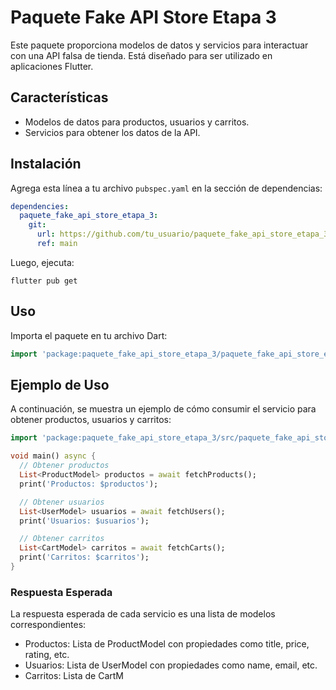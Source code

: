 # Paquete Fake API Store Etapa 3

Este paquete proporciona modelos de datos y servicios para interactuar con una API falsa de tienda. Está diseñado para ser utilizado en aplicaciones Flutter.

## Características

- Modelos de datos para  productos, usuarios y carritos.
- Servicios para obtener los datos de la API.

## Instalación

Agrega esta línea a tu archivo `pubspec.yaml` en la sección de dependencias:

```yaml
dependencies:
  paquete_fake_api_store_etapa_3:
    git:
      url: https://github.com/tu_usuario/paquete_fake_api_store_etapa_3.git
      ref: main
```

Luego, ejecuta:

```
flutter pub get
```

## Uso
Importa el paquete en tu archivo Dart:

```dart
import 'package:paquete_fake_api_store_etapa_3/paquete_fake_api_store_etapa_3.dart';
```

## Ejemplo de Uso
A continuación, se muestra un ejemplo de cómo consumir el servicio para obtener productos, usuarios y carritos:

```dart
import 'package:paquete_fake_api_store_etapa_3/src/paquete_fake_api_store_etapa_3_base.dart';

void main() async {
  // Obtener productos
  List<ProductModel> productos = await fetchProducts();
  print('Productos: $productos');

  // Obtener usuarios
  List<UserModel> usuarios = await fetchUsers();
  print('Usuarios: $usuarios');

  // Obtener carritos
  List<CartModel> carritos = await fetchCarts();
  print('Carritos: $carritos');
}
```

### Respuesta Esperada
La respuesta esperada de cada servicio es una lista de modelos correspondientes:

- Productos: Lista de ProductModel con propiedades como title, price, rating, etc.
- Usuarios: Lista de UserModel con propiedades como name, email, etc.
- Carritos: Lista de CartM